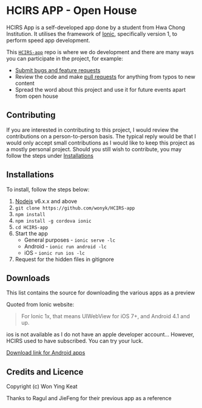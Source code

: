 # HCIRS APP - Open House

HCIRS App is a self-developed app done by a student from Hwa Chong Institution. It utilises the framework of [Ionic](http://ionicframework.com/), specifically version 1, to perform speed app development.

This [`HCIRS-app`](https://github.com/wonyk/HCIRS-app) repo is where we do development and there are many ways you can participate in the project, for example:

* [Submit bugs and feature requests](https://github.com/wonyk/HCIRS-app/issues)
* Review the code and make [pull requests](https://github.com/wonyk/HCIRS-app/pulls) for anything from typos to new content
* Spread the word about this project and use it for future events apart from open house

## Contributing

If you are interested in contributing to this project, I would review the contributions on a person-to-person basis.
The typical reply would be that I would only accept small contributions as I would like to keep this project as a mostly personal project.
Should you still wish to contribute, you may follow the steps under [Installations](https://github.com/wonyk/HCIRS-app/#installations)

## Installations

To install, follow the steps below:

1. [Nodejs](https://nodejs.org/en/download/) v6.x.x and above
2. `git clone https://github.com/wonyk/HCIRS-app`
3. `npm install`
4. `npm install -g cordova ionic`
5. `cd HCIRS-app`
6. Start the app
    * General purposes - `ionic serve -lc`
    * Android - `ionic run android -lc`
    * iOS - `ionic run ios -lc`
7. Request for the hidden files in gitignore

## Downloads

This list contains the source for downloading the various apps as a preview

Quoted from Ionic website:
> For Ionic 1x, that means UIWebView for iOS 7+, and Android 4.1 and up.

ios is not available as I do not have an apple developer account... However, HCIRS used to have subscribed. You can try your luck.

[Download link for Android apps](https://drive.google.com/drive/folders/0B8AVt25raodmeEU1cnFObkdYbGM?usp=sharing)
## Credits and Licence

Copyright (c) Won Ying Keat

Thanks to Ragul and JieFeng for their previous app as a reference


